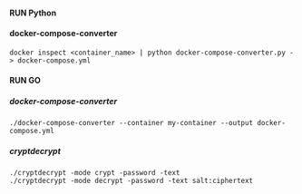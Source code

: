 #### RUN Python

#### docker-compose-converter

`docker inspect <container_name> | python docker-compose-converter.py - > docker-compose.yml`

#### RUN GO

##### docker-compose-converter

` ./docker-compose-converter --container my-container --output docker-compose.yml `

##### cryptdecrypt
 `./cryptdecrypt -mode crypt -password -text ` <br>
` ./cryptdecrypt -mode decrypt -password -text salt:ciphertext `
